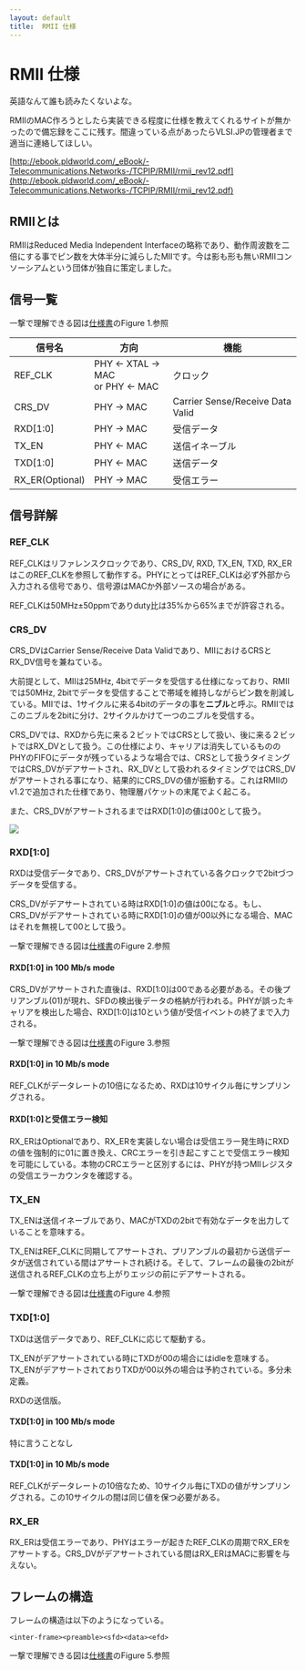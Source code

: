 ```yaml
---
layout: default
title:  RMII 仕様
---
```

# RMII 仕様

英語なんて誰も読みたくないよな。

RMIIのMAC作ろうとしたら実装できる程度に仕様を教えてくれるサイトが無かったので備忘録をここに残す。間違っている点があったらVLSI.JPの管理者まで適当に連絡してほしい。

[http://ebook.pldworld.com/_eBook/-Telecommunications,Networks-/TCPIP/RMII/rmii_rev12.pdf](http://ebook.pldworld.com/_eBook/-Telecommunications,Networks-/TCPIP/RMII/rmii_rev12.pdf)

## RMIIとは

RMIIはReduced Media Independent Interfaceの略称であり、動作周波数を二倍にする事でピン数を大体半分に減らしたMIIです。今は影も形も無いRMIIコンソーシアムという団体が独自に策定しました。

## 信号一覧

一撃で理解できる図は[仕様書](http://ebook.pldworld.com/_eBook/-Telecommunications,Networks-/TCPIP/RMII/rmii_rev12.pdf)のFigure 1.参照

| 信号名 | 方向 | 機能 |
| ----- | --- | --- |
| REF_CLK | PHY <- XTAL -> MAC <br>or PHY <- MAC | クロック |
| CRS_DV | PHY -> MAC | Carrier Sense/Receive Data Valid |
| RXD[1:0] | PHY -> MAC  | 受信データ |
| TX_EN | PHY <- MAC | 送信イネーブル |
| TXD[1:0] | PHY <- MAC | 送信データ |
| RX_ER(Optional)  | PHY -> MAC  | 受信エラー |

## 信号詳解

### REF_CLK

REF_CLKはリファレンスクロックであり、CRS_DV, RXD, TX_EN, TXD, RX_ERはこのREF_CLKを参照して動作する。PHYにとってはREF_CLKは必ず外部から入力される信号であり、信号源はMACか外部ソースの場合がある。

REF_CLKは50MHz±50ppmでありduty比は35%から65%までが許容される。

### CRS_DV

CRS_DVはCarrier Sense/Receive Data Validであり、MIIにおけるCRSとRX_DV信号を兼ねている。

大前提として、MIIは25MHz, 4bitでデータを受信する仕様になっており、RMIIでは50MHz, 2bitでデータを受信することで帯域を維持しながらピン数を削減している。MIIでは、1サイクルに来る4bitのデータの事を**ニブル**と呼ぶ。RMIIではこのニブルを2bitに分け、2サイクルかけて一つのニブルを受信する。

CRS_DVでは、RXDから先に来る２ビットではCRSとして扱い、後に来る２ビットではRX_DVとして扱う。この仕様により、キャリアは消失しているもののPHYのFIFOにデータが残っているような場合では、CRSとして扱うタイミングではCRS_DVがデアサートされ、RX_DVとして扱われるタイミングではCRS_DVがアサートされる事になり、結果的にCRS_DVの値が振動する。これはRMIIのv1.2で追加された仕様であり、物理層パケットの末尾でよく起こる。

また、CRS_DVがアサートされるまではRXD[1:0]の値は00として扱う。

![](https://raw.githubusercontent.com/VLSI-JP/VLSI-JP.github.io/main/images/RMII/CRS_DV.png)

### RXD[1:0]

RXDは受信データであり、CRS_DVがアサートされている各クロックで2bitづつデータを受信する。

CRS_DVがデアサートされている時はRXD[1:0]の値は00になる。もし、CRS_DVがデアサートされている時にRXD[1:0]の値が00以外になる場合、MACはそれを無視して00として扱う。

一撃で理解できる図は[仕様書](http://ebook.pldworld.com/_eBook/-Telecommunications,Networks-/TCPIP/RMII/rmii_rev12.pdf)のFigure 2.参照

#### RXD[1:0] in 100 Mb/s mode

CRS_DVがアサートされた直後は、RXD[1:0]は00である必要がある。その後プリアンブル(01)が現れ、SFDの検出後データの格納が行われる。PHYが誤ったキャリアを検出した場合、RXD[1:0]は10という値が受信イベントの終了まで入力される。

一撃で理解できる図は[仕様書](http://ebook.pldworld.com/_eBook/-Telecommunications,Networks-/TCPIP/RMII/rmii_rev12.pdf)のFigure 3.参照

#### RXD[1:0] in 10 Mb/s mode

REF_CLKがデータレートの10倍になるため、RXDは10サイクル毎にサンプリングされる。

#### RXD[1:0]と受信エラー検知

RX_ERはOptionalであり、RX_ERを実装しない場合は受信エラー発生時にRXDの値を強制的に01に置き換え、CRCエラーを引き起こすことで受信エラー検知を可能にしている。本物のCRCエラーと区別するには、PHYが持つMIIレジスタの受信エラーカウンタを確認する。

### TX_EN

TX_ENは送信イネーブルであり、MACがTXDの2bitで有効なデータを出力していることを意味する。

TX_ENはREF_CLKに同期してアサートされ、プリアンブルの最初から送信データが送信されている間はアサートされ続ける。そして、フレームの最後の2bitが送信されるREF_CLKの立ち上がりエッジの前にデアサートされる。

一撃で理解できる図は[仕様書](http://ebook.pldworld.com/_eBook/-Telecommunications,Networks-/TCPIP/RMII/rmii_rev12.pdf)のFigure 4.参照

### TXD[1:0]

TXDは送信データであり、REF_CLKに応じて駆動する。

TX_ENがデアサートされている時にTXDが00の場合にはidleを意味する。TX_ENがデアサートされておりTXDが00以外の場合は予約されている。多分未定義。

RXDの送信版。

#### TXD[1:0] in 100 Mb/s mode

特に言うことなし

#### TXD[1:0] in 10 Mb/s mode

REF_CLKがデータレートの10倍なため、10サイクル毎にTXDの値がサンプリングされる。この10サイクルの間は同じ値を保つ必要がある。

### RX_ER

RX_ERは受信エラーであり、PHYはエラーが起きたREF_CLKの周期でRX_ERをアサートする。CRS_DVがデアサートされている間はRX_ERはMACに影響を与えない。

## フレームの構造

フレームの構造は以下のようになっている。

```
<inter-frame><preamble><sfd><data><efd>
```

一撃で理解できる図は[仕様書](http://ebook.pldworld.com/_eBook/-Telecommunications,Networks-/TCPIP/RMII/rmii_rev12.pdf)のFigure 5.参照
